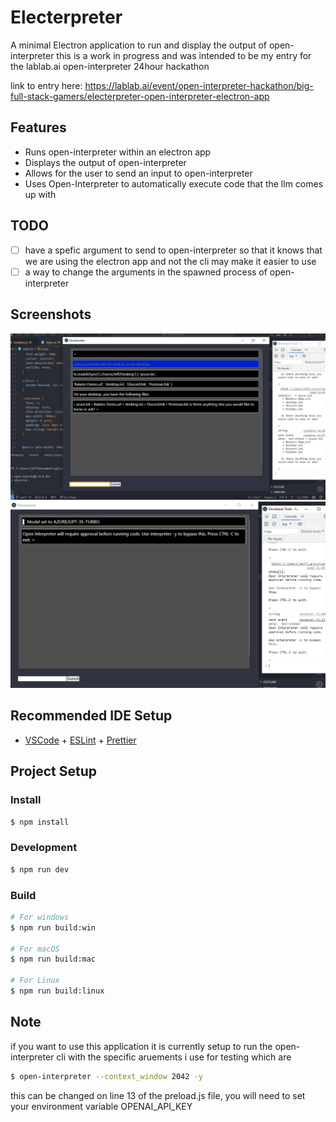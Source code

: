 # Electerpreter

A minimal Electron application to run and display the output of open-interpreter
this is a work in progress and was intended to be my entry for the lablab.ai open-interpreter 24hour hackathon

link to entry here: https://lablab.ai/event/open-interpreter-hackathon/big-full-stack-gamers/electerpreter-open-interpreter-electron-app

## Features

- Runs open-interpreter within an electron app
- Displays the output of open-interpreter
- Allows for the user to send an input to open-interpreter
- Uses Open-Interpreter to automatically execute code that the llm comes up with

## TODO

- [ ] have a spefic argument to send to open-interpreter so that it knows that we are using the electron app and not the cli may make it easier to use
- [ ] a way to change the arguments in the spawned process of open-interpreter

## Screenshots

![Screenshot](/screenshots/Screenshot_1.png)
![Screenshot](/screenshots/Screenshot_2.png)

## Recommended IDE Setup

- [VSCode](https://code.visualstudio.com/) + [ESLint](https://marketplace.visualstudio.com/items?itemName=dbaeumer.vscode-eslint) + [Prettier](https://marketplace.visualstudio.com/items?itemName=esbenp.prettier-vscode)

## Project Setup

### Install

```bash
$ npm install
```

### Development

```bash
$ npm run dev
```

### Build

```bash
# For windows
$ npm run build:win

# For macOS
$ npm run build:mac

# For Linux
$ npm run build:linux
```

## Note

if you want to use this application it is currently setup to run the open-interpreter cli with the specific aruements i use for testing which are

```bash
$ open-interpreter --context_window 2042 -y
```

this can be changed on line 13 of the preload.js file, you will need to set your environment variable OPENAI_API_KEY